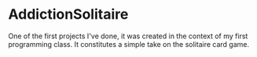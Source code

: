 # AddictionSolitaire

One of the first projects I've done, it was created in the context of my first programming class.
It constitutes a simple take on the solitaire card game.
